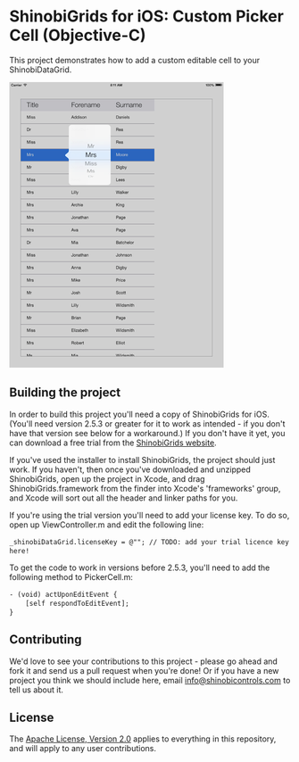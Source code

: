 ShinobiGrids for iOS: Custom Picker Cell (Objective-C)
=====================

This project demonstrates how to add a custom editable cell to your ShinobiDataGrid.

![Screenshot](screenshot.png?raw=true)

Building the project
------------------

In order to build this project you'll need a copy of ShinobiGrids for iOS. (You'll need version 2.5.3 or greater for it to work as intended - if you don't have that version see below for a workaround.) If you don't have it yet, you can download a free trial from the [ShinobiGrids website](http://www.shinobicontrols.com/ios/shinobigrids/).

If you've used the installer to install ShinobiGrids, the project should just work. If you haven't, then once you've downloaded and unzipped ShinobiGrids, open up the project in Xcode, and drag ShinobiGrids.framework from the finder into Xcode's 'frameworks' group, and Xcode will sort out all the header and linker paths for you.

If you're using the trial version you'll need to add your license key. To do so, open up ViewController.m and edit the following line:

    _shinobiDataGrid.licenseKey = @""; // TODO: add your trial licence key here!
    
To get the code to work in versions before 2.5.3, you'll need to add the following method to PickerCell.m:

    - (void) actUponEditEvent {
        [self respondToEditEvent];
    }

Contributing
------------

We'd love to see your contributions to this project - please go ahead and fork it and send us a pull request when you're done! Or if you have a new project you think we should include here, email info@shinobicontrols.com to tell us about it.

License
-------

The [Apache License, Version 2.0](license.txt) applies to everything in this repository, and will apply to any user contributions.


